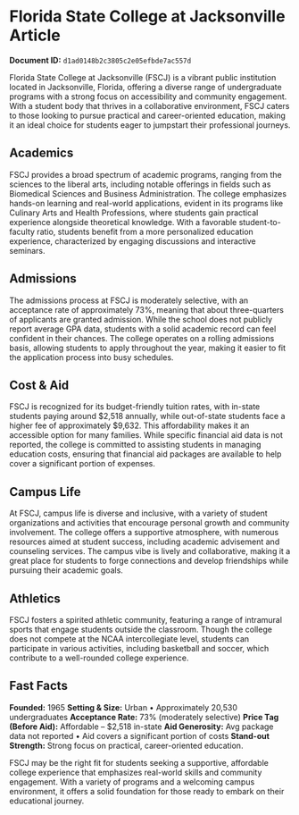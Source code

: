 # Florida State College at Jacksonville Article

**Document ID:** `d1ad0148b2c3805c2e05efbde7ac557d`

Florida State College at Jacksonville (FSCJ) is a vibrant public institution located in Jacksonville, Florida, offering a diverse range of undergraduate programs with a strong focus on accessibility and community engagement. With a student body that thrives in a collaborative environment, FSCJ caters to those looking to pursue practical and career-oriented education, making it an ideal choice for students eager to jumpstart their professional journeys.

## Academics
FSCJ provides a broad spectrum of academic programs, ranging from the sciences to the liberal arts, including notable offerings in fields such as Biomedical Sciences and Business Administration. The college emphasizes hands-on learning and real-world applications, evident in its programs like Culinary Arts and Health Professions, where students gain practical experience alongside theoretical knowledge. With a favorable student-to-faculty ratio, students benefit from a more personalized education experience, characterized by engaging discussions and interactive seminars.

## Admissions
The admissions process at FSCJ is moderately selective, with an acceptance rate of approximately 73%, meaning that about three-quarters of applicants are granted admission. While the school does not publicly report average GPA data, students with a solid academic record can feel confident in their chances. The college operates on a rolling admissions basis, allowing students to apply throughout the year, making it easier to fit the application process into busy schedules.

## Cost & Aid
FSCJ is recognized for its budget-friendly tuition rates, with in-state students paying around $2,518 annually, while out-of-state students face a higher fee of approximately $9,632. This affordability makes it an accessible option for many families. While specific financial aid data is not reported, the college is committed to assisting students in managing education costs, ensuring that financial aid packages are available to help cover a significant portion of expenses.

## Campus Life
At FSCJ, campus life is diverse and inclusive, with a variety of student organizations and activities that encourage personal growth and community involvement. The college offers a supportive atmosphere, with numerous resources aimed at student success, including academic advisement and counseling services. The campus vibe is lively and collaborative, making it a great place for students to forge connections and develop friendships while pursuing their academic goals.

## Athletics
FSCJ fosters a spirited athletic community, featuring a range of intramural sports that engage students outside the classroom. Though the college does not compete at the NCAA intercollegiate level, students can participate in various activities, including basketball and soccer, which contribute to a well-rounded college experience.

## Fast Facts
**Founded:** 1965
**Setting & Size:** Urban • Approximately 20,530 undergraduates
**Acceptance Rate:** 73% (moderately selective)
**Price Tag (Before Aid):** Affordable – $2,518 in-state
**Aid Generosity:** Avg package data not reported • Aid covers a significant portion of costs
**Stand-out Strength:** Strong focus on practical, career-oriented education.

FSCJ may be the right fit for students seeking a supportive, affordable college experience that emphasizes real-world skills and community engagement. With a variety of programs and a welcoming campus environment, it offers a solid foundation for those ready to embark on their educational journey.
